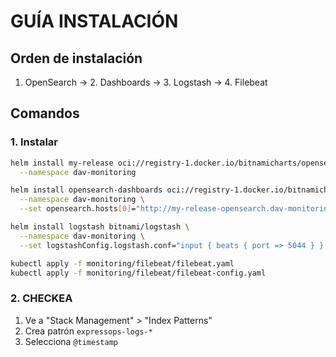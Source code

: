 # GUÍA INSTALACIÓN

## Orden de instalación
1. OpenSearch → 2. Dashboards → 3. Logstash → 4. Filebeat

## Comandos

### 1. Instalar 
```bash
helm install my-release oci://registry-1.docker.io/bitnamicharts/opensearch \
  --namespace dav-monitoring

helm install opensearch-dashboards oci://registry-1.docker.io/bitnamicharts/opensearch-dashboards \
  --namespace dav-monitoring \
  --set opensearch.hosts[0]="http://my-release-opensearch.dav-monitoring.svc.cluster.local:9200"

helm install logstash bitnami/logstash \
  --namespace dav-monitoring \
  --set logstashConfig.logstash.conf="input { beats { port => 5044 } } output { opensearch { hosts => [\"http://my-release-opensearch:9200\"] index => \"logstash-index\" } }"

kubectl apply -f monitoring/filebeat/filebeat.yaml                                                 
kubectl apply -f monitoring/filebeat/filebeat-config.yaml

```

### 2.  CHECKEA
1. Ve a "Stack Management" > "Index Patterns"
2. Crea patrón `expressops-logs-*`
3. Selecciona `@timestamp`